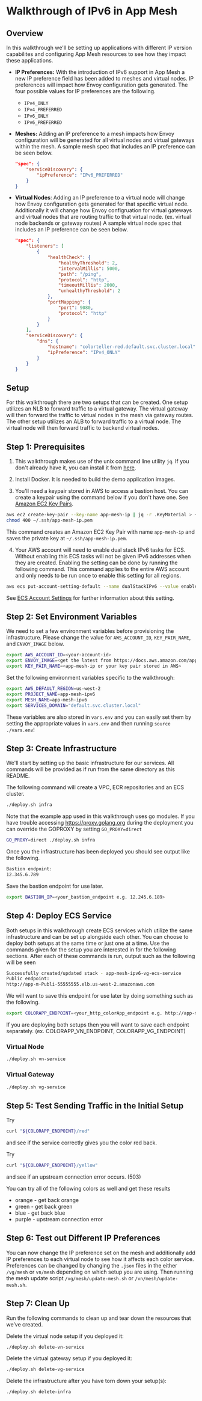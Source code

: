 # Walkthrough of IPv6 in App Mesh

## Overview

In this walkthrough we'll be setting up applications with different IP version capabilites and configuring App Mesh resources to see how they impact these applications.

- **IP Preferences:** With the introduction of IPv6 support in App Mesh a new IP preference field has been added to meshes and virtual nodes. IP preferences will impact how Envoy configuration gets generated. The four possible values for IP preferences are the following.

    * `IPv4_ONLY`
    * `IPv4_PREFERRED`
    * `IPv6_ONLY`
    * `IPv6_PREFERRED`

- **Meshes:** Adding an IP preference to a mesh impacts how Envoy configuration will be generated for all virtual nodes and virtual gateways within the mesh. A sample mesh spec that includes an IP preference can be seen below.

	```json
    "spec": {
        "serviceDiscovery": {
            "ipPreference": "IPv6_PREFERRED"
        }
    }
	```
	
- **Virtual Nodes**: Adding an IP preference to a virtual node will change how Envoy configuration gets generated for that specific virtual node. Additionally it will change how Envoy configruation for virtual gateways and virtual nodes that are routing traffic to that virtual node. (ex. virtual node backends or gateway routes) A sample virtual node spec that includes an IP preference can be seen below.
    
    ```json
    "spec": {
        "listeners": [
            {
                "healthCheck": {
                    "healthyThreshold": 2,
                    "intervalMillis": 5000,
                    "path": "/ping",
                    "protocol": "http",
                    "timeoutMillis": 2000,
                    "unhealthyThreshold": 2
                },
                "portMapping": {
                    "port": 9080,
                    "protocol": "http"
                }
            }
        ],
        "serviceDiscovery": {
            "dns": {
                "hostname": "colorteller-red.default.svc.cluster.local",
                "ipPreference": "IPv4_ONLY"
            }
        }
    }
    ```
 

## Setup
For this walkthrough there are two setups that can be created. One setup utilizes an NLB to forward traffic to a virtual gateway. The virtual gateway will then forward the traffic to virtual nodes in the mesh via gateway routes. The other setup utilizes an ALB to forward traffic to a virtual node. The virtual node will then forward traffic to backend virtual nodes.

## Step 1: Prerequisites


1. This walkthrough makes use of the unix command line utility `jq`. If you don't already have it, you can install it from [here](https://stedolan.github.io/jq/).

2. Install Docker. It is needed to build the demo application images.

3. You'll need a keypair stored in AWS to access a bastion host. You can create a keypair using the command below if you don't have one. See [Amazon EC2 Key Pairs](https://docs.aws.amazon.com/AWSEC2/latest/UserGuide/ec2-key-pairs.html).

```bash
aws ec2 create-key-pair --key-name app-mesh-ip | jq -r .KeyMaterial > ~/.ssh/app-mesh-ip.pem
chmod 400 ~/.ssh/app-mesh-ip.pem
```

This command creates an Amazon EC2 Key Pair with name `app-mesh-ip` and saves the private key at
`~/.ssh/app-mesh-ip.pem`.

4. Your AWS account will need to enable dual stack IPv6 tasks for ECS. Without enabling this ECS tasks will not be given IPv6 addresses when they are created. Enabling the setting can be done by running the following command. This command applies to the entire AWS account and only needs to be run once to enable this setting for all regions.

```bash
aws ecs put-account-setting-default --name dualStackIPv6 --value enabled
```

See [ECS Account Settings](https://docs.aws.amazon.com/AmazonECS/latest/userguide/ecs-account-settings.html) for further information about this setting.

## Step 2: Set Environment Variables
We need to set a few environment variables before provisioning the
infrastructure. Please change the value for `AWS_ACCOUNT_ID`, `KEY_PAIR_NAME`, and `ENVOY_IMAGE` below.

```bash
export AWS_ACCOUNT_ID=<your-account-id>
export ENVOY_IMAGE=<get the latest from https://docs.aws.amazon.com/app-mesh/latest/userguide/envoy.html>
export KEY_PAIR_NAME=<app-mesh-ip or your key pair stored in AWS>
```

Set the following environment variables specific to the walkthrough:

```bash
export AWS_DEFAULT_REGION=us-west-2
export PROJECT_NAME=app-mesh-ipv6
export MESH_NAME=app-mesh-ipv6
export SERVICES_DOMAIN="default.svc.cluster.local"
```

These variables are also stored in `vars.env` and you can easily set them by setting the appropriate values in `vars.env` and then running `source ./vars.env`!

## Step 3: Create Infrastructure

We'll start by setting up the basic infrastructure for our services. All commands will be provided as if run from the same directory as this README.

The following command will create a VPC, ECR repositories and an ECS cluster.

```bash
./deploy.sh infra
```

Note that the example app used in this walkthrough uses go modules. If you have trouble accessing https://proxy.golang.org during the deployment you can override the GOPROXY by setting `GO_PROXY=direct`

```bash
GO_PROXY=direct ./deploy.sh infra
```

Once you the infrastructure has been deployed you should see output like the following.

```bash
Bastion endpoint:
12.345.6.789
```

Save the bastion endpoint for use later.
```bash
export BASTION_IP=<your_bastion_endpoint e.g. 12.245.6.189>
```

## Step 4: Deploy ECS Service
Both setups in this walkthrough create ECS services which utilize the same infrastructure and can be set up alongside each other. You can choose to deploy both setups at the same time or just one at a time. Use the commands given for the setup you are interested in for the following sections. After each of these commands is run, output such as the following will be seen

```bash
Successfully created/updated stack - app-mesh-ipv6-vg-ecs-service
Public endpoint:
http://app-m-Publi-55555555.elb.us-west-2.amazonaws.com
```

We will want to save this endpoint for use later by doing something such as the following.
```bash
export COLORAPP_ENDPOINT=<your_http_colorApp_endpoint e.g. http://app-m-Publi-55555555.elb.us-west-2.amazonaws.com>
```

If you are deploying both setups then you will want to save each endpoint separately. (ex. COLORAPP_VN_ENDPOINT, COLORAPP_VG_ENDPOINT)

### Virtual Node

```bash
./deploy.sh vn-service
```

### Virtual Gateway

```bash
./deploy.sh vg-service
```

## Step 5: Test Sending Traffic in the Initial Setup



Try 
```bash
curl "${COLORAPP_ENDPOINT}/red"
```
 and see if the service correctly gives you the color red back. 

Try 
```bash
curl "${COLORAPP_ENDPOINT}/yellow"
```
 and see if an upstream connection error occurs. (503) 

You can try all of the following colors as well and get these results

* orange - get back orange
* green - get back green
* blue - get back blue
* purple - upstream connection error

## Step 6: Test out Different IP Preferences

You can now change the IP preference set on the mesh and additionally add IP preferences to each virtual node to see how it affects each color service. Preferences can be changed by changing the `.json` files in the either `/vg/mesh` or `vn/mesh` depending on which setup you are using. Then running the mesh update script `/vg/mesh/update-mesh.sh` or `/vn/mesh/update-mesh.sh`.


## Step 7: Clean Up

Run the following commands to clean up and tear down the resources that we’ve created.

Delete the virtual node setup if you deployed it:

```bash
./deploy.sh delete-vn-service
```

Delete the virtual gateway setup if you deployed it:
```bash
./deploy.sh delete-vg-service
```

Delete the infrastructure after you have torn down your setup(s):

```bash
./deploy.sh delete-infra
```

